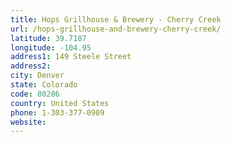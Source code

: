 ```yaml
---
title: Hops Grillhouse & Brewery - Cherry Creek
url: /hops-grillhouse-and-brewery-cherry-creek/
latitude: 39.7187
longitude: -104.95
address1: 149 Steele Street
address2: 
city: Denver
state: Colorado
code: 80206
country: United States
phone: 1-303-377-0909
website: 
---
```


